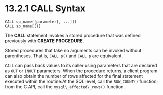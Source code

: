 # 13.2.1 CALL Syntax

```
CALL sp_name([parameter[, ...]])
CALL sp_name[()]
```

The **CALL** statement invokes a stored procedure that was defined previously with **CREATE PROCEDURE**.

Stored procedures that take no arguments can be invoked without parentheses. That is, `CALL p()` and `CALL p` are equivalent.

`CALL` can pass back values to its caller using parameters that are declared as `OUT` or `INOUT` parameters. When the procedure returns, a client program can also obtain the number of rows affected for the final statement executed within the routine:At the SQL level, call the `ROW_COUNT()` function; from the C API, call the `mysql\_affected\_rows()` function.

